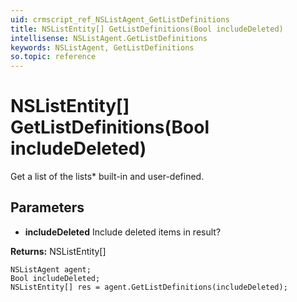 ```yaml
---
uid: crmscript_ref_NSListAgent_GetListDefinitions
title: NSListEntity[] GetListDefinitions(Bool includeDeleted)
intellisense: NSListAgent.GetListDefinitions
keywords: NSListAgent, GetListDefinitions
so.topic: reference
---
```


# NSListEntity[] GetListDefinitions(Bool includeDeleted)

Get a list of the lists* built-in and user-defined.

## Parameters

* **includeDeleted** Include deleted items in result?

**Returns:** NSListEntity[]

```crmscript
NSListAgent agent;
Bool includeDeleted;
NSListEntity[] res = agent.GetListDefinitions(includeDeleted);
```

